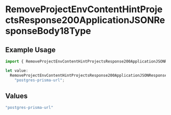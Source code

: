 # RemoveProjectEnvContentHintProjectsResponse200ApplicationJSONResponseBody18Type

## Example Usage

```typescript
import { RemoveProjectEnvContentHintProjectsResponse200ApplicationJSONResponseBody18Type } from "@vercel/sdk/models/removeprojectenvop.js";

let value:
  RemoveProjectEnvContentHintProjectsResponse200ApplicationJSONResponseBody18Type =
    "postgres-prisma-url";
```

## Values

```typescript
"postgres-prisma-url"
```